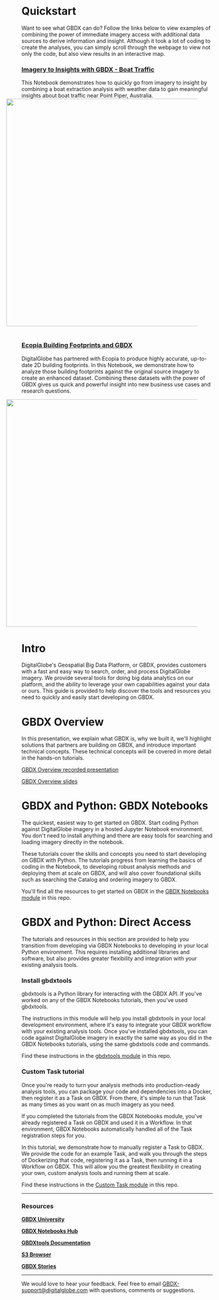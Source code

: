 # Quickstart
Want to see what GBDX can do? Follow the links below to view examples of combining the power of immediate imagery access with additional data sources to derive information and insight. Although it took a lot of coding to create the analyses, you can simply scroll through the webpage to view not only the code, but also view results in an interactive map. 

### [Imagery to Insights with GBDX - Boat Traffic](https://notebooks.geobigdata.io/hub/notebooks/5a931838bf151131f290fe26?tab=code)

This Notebook demonstrates how to quickly go from imagery to insight by combining a boat extraction analysis with weather data to gain meaningful insights about boat traffic near Point Piper, Australia.
<img src="https://s3.amazonaws.com/gbdx-training/esg_images/boats.png" style="float: right; width: 600px; margin-right: 40px; margin-left: 40px; margin-bottom: 40px">

### [Ecopia Building Footprints and GBDX](https://notebooks.geobigdata.io/hub/notebooks/5a87205bbf151131f290fd51?tab=code)

DigitalGlobe has partnered with Ecopia to produce highly accurate, up-to-date 2D building footprints. In this Notebook, we
demonstrate how to analyze those building footprints against the original source imagery to create an enhanced dataset. Combining these datasets with the power of GBDX gives us quick and powerful insight into new business use cases and research questions.

<img src="https://s3.amazonaws.com/gbdx-training/esg_images/footprints.png" style="float: right; width: 600px; margin-right: 40px; margin-left: 40px; margin-bottom: 40px">

# Intro
DigitalGlobe's Geospatial Big Data Platform, or GBDX, provides customers with a fast and easy way to search, order, and process DigitalGlobe imagery. We provide several tools for doing big data analytics on our platform, and the ability to leverage your own capabilities against your data or ours. This guide is provided to help discover the tools and resources you need to quickly and easily start developing on GBDX.

# GBDX Overview
In this presentation, we explain what GBDX is, why we built it, we'll highlight solutions that partners are building on GBDX, and introduce important technical concepts. These technical concepts will be covered in more detail in the hands-on tutorials.

[GBDX Overview recorded presentation](https://digitalglobe.wistia.com/medias/kbqln5pwks)

[GBDX Overview slides](https://docs.google.com/presentation/d/1SPsvbI6l1fO9zfeRTUSEdoV1M17bfYDp1xeCHWXfACU/edit?usp=sharing)

# GBDX and Python: GBDX Notebooks
The quickest, easiest way to get started on GBDX. Start coding Python against DigitalGlobe imagery in a hosted Jupyter Notebook environment. You don't need to install anything and there are easy tools for searching and loading imagery directly in the notebook.

These tutorials cover the skills and concepts you need to start developing on GBDX with Python. The tutorials progress from learning the basics of coding in the Notebook, to developing robust analysis methods and deploying them at scale on GBDX, and will also cover foundational skills such as searching the Catalog and ordering imagery to GBDX.

You'll find all the resources to get started on GBDX in the [GBDX Notebooks module](../gbdx_notebooks_module) in this repo.

# GBDX and Python: Direct Access

The tutorials and resources in this section are provided to help you transition from developing via GBDX Notebooks to developing in your local Python environment. This requires installing additional libraries and software, but also provides greater flexibility and integration with your existing analysis tools.

### Install gbdxtools 

gbdxtools is a Python library for interacting with the GBDX API. If you've worked on any of the GBDX Notebooks tutorials, then you've used gbdxtools. 

The instructions in this module will help you install gbdxtools in your local development environment, where it's easy to integrate your GBDX workflow with your existing analysis tools. Once you've installed gbdxtools, you can code against DigitalGlobe imagery in exactly the same way as you did in the GBDX Notebooks tutorials, using the same gbdxtools code and commands. 

Find these instructions in the [gbdxtools module](../gbdxtools_module) in this repo.

### Custom Task tutorial
Once you're ready to turn your analysis methods into production-ready analysis tools, you can package your code and dependencies into a Docker, then register it as a Task on GBDX. From there, it's simple to run that Task as many times as you want on as much imagery as you need.

If you completed the tutorials from the GBDX Notebooks module, you've already registered a Task on GBDX and used it in a Workflow. In that environment, GBDX Notebooks automatically handled all of the Task registration steps for you. 

In this tutorial, we demonstrate how to manually register a Task to GBDX. We provide the code for an example Task, and walk you through the steps of Dockerizing that code, registering it as a Task, then running it in a Workflow on GBDX. This will allow you the greatest flexibility in creating your own, custom analysis tools and running them at scale. 

Find these instructions in the [Custom Task module](../custom_task_module) in this repo.

___
### Resources

[__GBDX University__](https://gbdxdocs.digitalglobe.com/)

[__GBDX Notebooks Hub__](https://notebooks.geobigdata.io)

[__GBDXtools Documentation__](http://gbdxtools.readthedocs.io/en/latest/)

[__S3 Browser__](http://s3browser.geobigdata.io/login.html)

[__GBDX Stories__](http://gbdxstories.digitalglobe.com/)
___
We would love to hear your feedback. Feel free to email GBDX-support@digitalglobe.com with questions, comments or suggestions.
